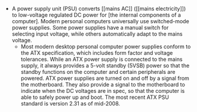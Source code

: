 - A power supply unit (PSU) converts [[mains AC]] ([[mains electricity]]) to low-voltage regulated DC power for [the internal components of a computer]. Modern personal computers universally use switched-mode power supplies. Some power supplies have a manual switch for selecting input voltage, while others automatically adapt to the mains voltage.
    - Most modern desktop personal computer power supplies conform to the ATX specification, which includes form factor and voltage tolerances. While an ATX power supply is connected to the mains supply, it always provides a 5-volt standby (5VSB) power so that the standby functions on the computer and certain peripherals are powered. ATX power supplies are turned on and off by a signal from the motherboard. They also provide a signal to the motherboard to indicate when the DC voltages are in spec, so that the computer is able to safely power up and boot. The most recent ATX PSU standard is version 2.31 as of mid-2008.
